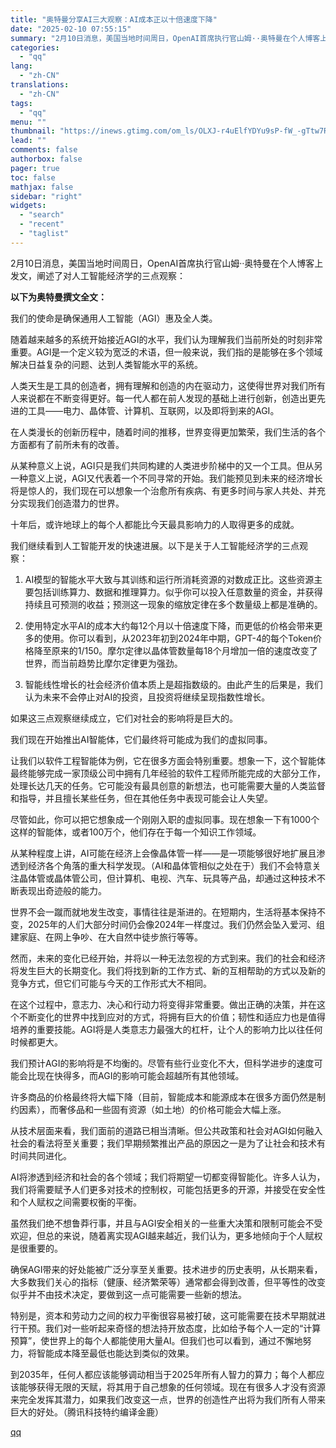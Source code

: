 ```yaml
---
title: "奥特曼分享AI三大观察：AI成本正以十倍速度下降"
date: "2025-02-10 07:55:15"
summary: "2月10日消息，美国当地时间周日，OpenAI首席执行官山姆··奥特曼在个人博客上发文，阐述了对人工..."
categories:
  - "qq"
lang:
  - "zh-CN"
translations:
  - "zh-CN"
tags:
  - "qq"
menu: ""
thumbnail: "https://inews.gtimg.com/om_ls/OLXJ-r4uElfYDYu9sP-fW_-gTtw7RT_JX0PgcTb2rm-m4AA_640360/0"
lead: ""
comments: false
authorbox: false
pager: true
toc: false
mathjax: false
sidebar: "right"
widgets:
  - "search"
  - "recent"
  - "taglist"
---
```


2月10日消息，美国当地时间周日，OpenAI首席执行官山姆··奥特曼在个人博客上发文，阐述了对人工智能经济学的三点观察：

**以下为奥特曼撰文全文：**

我们的使命是确保通用人工智能（AGI）惠及全人类。

随着越来越多的系统开始接近AGI的水平，我们认为理解我们当前所处的时刻非常重要。AGI是一个定义较为宽泛的术语，但一般来说，我们指的是能够在多个领域解决日益复杂的问题、达到人类智能水平的系统。 

人类天生是工具的创造者，拥有理解和创造的内在驱动力，这使得世界对我们所有人来说都在不断变得更好。每一代人都在前人发现的基础上进行创新，创造出更先进的工具——电力、晶体管、计算机、互联网，以及即将到来的AGI。 

在人类漫长的创新历程中，随着时间的推移，世界变得更加繁荣，我们生活的各个方面都有了前所未有的改善。

从某种意义上说，AGI只是我们共同构建的人类进步阶梯中的又一个工具。但从另一种意义上说，AGI又代表着一个不同寻常的开始。我们能预见到未来的经济增长将是惊人的，我们现在可以想象一个治愈所有疾病、有更多时间与家人共处、并充分实现我们创造潜力的世界。 

十年后，或许地球上的每个人都能比今天最具影响力的人取得更多的成就。 

我们继续看到人工智能开发的快速进展。以下是关于人工智能经济学的三点观察： 

1. AI模型的智能水平大致与其训练和运行所消耗资源的对数成正比。这些资源主要包括训练算力、数据和推理算力。似乎你可以投入任意数量的资金，并获得持续且可预测的收益；预测这一现象的缩放定律在多个数量级上都是准确的。 

2. 使用特定水平AI的成本大约每12个月以十倍速度下降，而更低的价格会带来更多的使用。你可以看到，从2023年初到2024年中期，GPT-4的每个Token价格降至原来的1/150。摩尔定律以晶体管数量每18个月增加一倍的速度改变了世界，而当前趋势比摩尔定律更为强劲。 

3. 智能线性增长的社会经济价值本质上是超指数级的。由此产生的后果是，我们认为未来不会停止对AI的投资，且投资将继续呈现指数性增长。

如果这三点观察继续成立，它们对社会的影响将是巨大的。 

我们现在开始推出AI智能体，它们最终将可能成为我们的虚拟同事。

让我们以软件工程智能体为例，它在很多方面会特别重要。想象一下，这个智能体最终能够完成一家顶级公司中拥有几年经验的软件工程师所能完成的大部分工作，处理长达几天的任务。它可能没有最具创意的新想法，也可能需要大量的人类监督和指导，并且擅长某些任务，但在其他任务中表现可能会让人失望。

尽管如此，你可以把它想象成一个刚刚入职的虚拟同事。现在想象一下有1000个这样的智能体，或者100万个，他们存在于每一个知识工作领域。 

从某种程度上讲，AI可能在经济上会像晶体管一样——是一项能够很好地扩展且渗透到经济各个角落的重大科学发现。（AI和晶体管相似之处在于）我们不会特意关注晶体管或晶体管公司，但计算机、电视、汽车、玩具等产品，却通过这种技术不断表现出奇迹般的能力。

世界不会一蹴而就地发生改变，事情往往是渐进的。在短期内，生活将基本保持不变，2025年的人们大部分时间仍会像2024年一样度过。我们仍然会坠入爱河、组建家庭、在网上争吵、在大自然中徒步旅行等等。 

然而，未来的变化已经开始，并将以一种无法忽视的方式到来。我们的社会和经济将发生巨大的长期变化。我们将找到新的工作方式、新的互相帮助的方式以及新的竞争方式，但它们可能与今天的工作形式大不相同。 

在这个过程中，意志力、决心和行动力将变得非常重要。做出正确的决策，并在这个不断变化的世界中找到应对的方式，将拥有巨大的价值；韧性和适应力也是值得培养的重要技能。AGI将是人类意志力最强大的杠杆，让个人的影响力比以往任何时候都更大。

我们预计AGI的影响将是不均衡的。尽管有些行业变化不大，但科学进步的速度可能会比现在快得多，而AGI的影响可能会超越所有其他领域。

许多商品的价格最终将大幅下降（目前，智能成本和能源成本在很多方面仍然是制约因素），而奢侈品和一些固有资源（如土地）的价格可能会大幅上涨。 

从技术层面来看，我们面前的道路已相当清晰。但公共政策和社会对AGI如何融入社会的看法将至关重要；我们早期频繁推出产品的原因之一是为了让社会和技术有时间共同进化。 

AI将渗透到经济和社会的各个领域；我们将期望一切都变得智能化。许多人认为，我们将需要赋予人们更多对技术的控制权，可能包括更多的开源，并接受在安全性和个人赋权之间需要权衡的平衡。 

虽然我们绝不想鲁莽行事，并且与AGI安全相关的一些重大决策和限制可能会不受欢迎，但总的来说，随着离实现AGI越来越近，我们认为，更多地倾向于个人赋权是很重要的。

确保AGI带来的好处能被广泛分享至关重要。技术进步的历史表明，从长期来看，大多数我们关心的指标（健康、经济繁荣等）通常都会得到改善，但平等性的改变似乎并不由技术决定，要做到这一点可能需要一些新的想法。

特别是，资本和劳动力之间的权力平衡很容易被打破，这可能需要在技术早期就进行干预。我们对一些听起来奇怪的想法持开放态度，比如给予每个人一定的“计算预算”，使世界上的每个人都能使用大量AI。但我们也可以看到，通过不懈地努力，将智能成本降至最低也能达到类似的效果。

到2035年，任何人都应该能够调动相当于2025年所有人智力的算力；每个人都应该能够获得无限的天赋，将其用于自己想象的任何领域。现在有很多人才没有资源来完全发挥其潜力，如果我们改变这一点，世界的创造性产出将为我们所有人带来巨大的好处。（腾讯科技特约编译金鹿）

[qq](https://new.qq.com/rain/a/20250210A0170O00)
